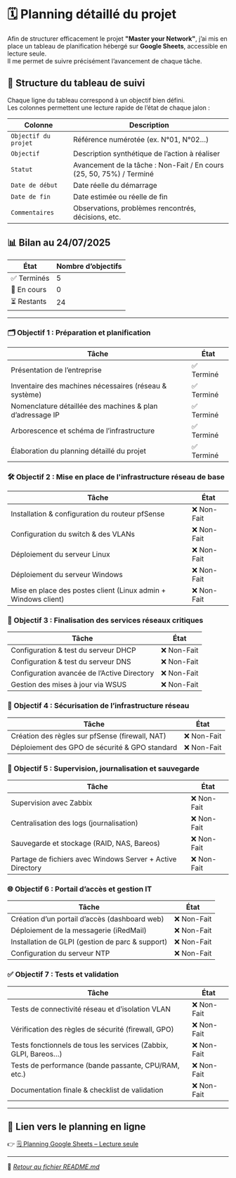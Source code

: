 # 🗓️ Planning détaillé du projet

Afin de structurer efficacement le projet **"Master your Network"**, j’ai mis en place un tableau de planification hébergé sur **Google Sheets**, accessible en lecture seule.  
Il me permet de suivre précisément l’avancement de chaque tâche.

## 📐 Structure du tableau de suivi
Chaque ligne du tableau correspond à un objectif bien défini.  
Les colonnes permettent une lecture rapide de l’état de chaque jalon :

|Colonne|Description|
|---|---|
|`Objectif du projet`|Référence numérotée (ex. N°01, N°02…)|
|`Objectif`|Description synthétique de l’action à réaliser|
|`Statut`|Avancement de la tâche : Non-Fait / En cours (25, 50, 75%) / Terminé|
|`Date de début`|Date réelle du démarrage|
|`Date de fin`|Date estimée ou réelle de fin|
|`Commentaires`|Observations, problèmes rencontrés, décisions, etc.|

## 📊 Bilan au 24/07/2025

|État|Nombre d’objectifs|
|---|---|
|✅ Terminés|5|
|🔄 En cours|0|
|⏳ Restants|24|

---

### 🗂️ Objectif 1 : Préparation et planification

|Tâche|État|
|---|---|
|Présentation de l’entreprise|✅ Terminé|
|Inventaire des machines nécessaires (réseau & système)|✅ Terminé|
|Nomenclature détaillée des machines & plan d’adressage IP|✅ Terminé|
|Arborescence et schéma de l’infrastructure|✅ Terminé|
|Élaboration du planning détaillé du projet|✅ Terminé|

### 🛠️ Objectif 2 : Mise en place de l'infrastructure réseau de base

|Tâche|État|
|---|---|
|Installation & configuration du routeur pfSense|❌ Non-Fait|
|Configuration du switch & des VLANs|❌ Non-Fait|
|Déploiement du serveur Linux|❌ Non-Fait|
|Déploiement du serveur Windows|❌ Non-Fait|
|Mise en place des postes client (Linux admin + Windows client)|❌ Non-Fait|

### 🔧 Objectif 3 : Finalisation des services réseaux critiques

|Tâche|État|
|---|---|
|Configuration & test du serveur DHCP|❌ Non-Fait|
|Configuration & test du serveur DNS|❌ Non-Fait|
|Configuration avancée de l’Active Directory|❌ Non-Fait|
|Gestion des mises à jour via WSUS|❌ Non-Fait|

### 🔐 Objectif 4 : Sécurisation de l’infrastructure réseau

| Tâche                                           | État       |
| ----------------------------------------------- | ---------- |
| Création des règles sur pfSense (firewall, NAT) | ❌ Non-Fait |
| Déploiement des GPO de sécurité & GPO standard  | ❌ Non-Fait |
### 📡 Objectif 5 : Supervision, journalisation et sauvegarde

|Tâche|État|
|---|---|
|Supervision avec Zabbix|❌ Non-Fait|
|Centralisation des logs (journalisation)|❌ Non-Fait|
|Sauvegarde et stockage (RAID, NAS, Bareos)|❌ Non-Fait|
|Partage de fichiers avec Windows Server + Active Directory|❌ Non-Fait|

### 🌐 Objectif 6 : Portail d’accès et gestion IT

|Tâche|État|
|---|---|
|Création d’un portail d’accès (dashboard web)|❌ Non-Fait|
|Déploiement de la messagerie (iRedMail)|❌ Non-Fait|
|Installation de GLPI (gestion de parc & support)|❌ Non-Fait|
|Configuration du serveur NTP|❌ Non-Fait|
### ✅ Objectif 7 : Tests et validation

|Tâche|État|
|---|---|
|Tests de connectivité réseau et d’isolation VLAN|❌ Non-Fait|
|Vérification des règles de sécurité (firewall, GPO)|❌ Non-Fait|
|Tests fonctionnels de tous les services (Zabbix, GLPI, Bareos…)|❌ Non-Fait|
|Tests de performance (bande passante, CPU/RAM, etc.)|❌ Non-Fait|
|Documentation finale & checklist de validation|❌ Non-Fait|

---

## 🔗 Lien vers le planning en ligne

👉 [🗒️ Planning Google Sheets – Lecture seule](https://docs.google.com/spreadsheets/d/1zhlR8zkiVm_Ano6SkIDbGHE1j4LoGr4-Lp43iBQBKpQ/edit?usp=sharing)

---

📁 *[Retour au fichier README.md](/README.md)*
